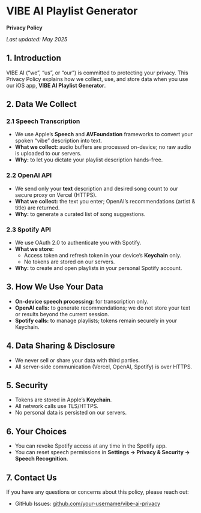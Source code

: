 # VIBE AI Playlist Generator  
**Privacy Policy**  

_Last updated: May 2025_

## 1. Introduction  
VIBE AI (“we”, “us”, or “our”) is committed to protecting your privacy. This Privacy Policy explains how we collect, use, and store data when you use our iOS app, **VIBE AI Playlist Generator**.

## 2. Data We Collect  

### 2.1 Speech Transcription  
- We use Apple’s **Speech** and **AVFoundation** frameworks to convert your spoken “vibe” description into text.  
- **What we collect:** audio buffers are processed on-device; no raw audio is uploaded to our servers.  
- **Why:** to let you dictate your playlist description hands-free.  

### 2.2 OpenAI API  
- We send only your **text** description and desired song count to our secure proxy on Vercel (HTTPS).  
- **What we collect:** the text you enter; OpenAI’s recommendations (artist & title) are returned.  
- **Why:** to generate a curated list of song suggestions.

### 2.3 Spotify API  
- We use OAuth 2.0 to authenticate you with Spotify.  
- **What we store:**  
  - Access token and refresh token in your device’s **Keychain** only.  
  - No tokens are stored on our servers.  
- **Why:** to create and open playlists in your personal Spotify account.

## 3. How We Use Your Data  
- **On-device speech processing:** for transcription only.  
- **OpenAI calls:** to generate recommendations; we do not store your text or results beyond the current session.  
- **Spotify calls:** to manage playlists; tokens remain securely in your Keychain.

## 4. Data Sharing & Disclosure  
- We never sell or share your data with third parties.  
- All server-side communication (Vercel, OpenAI, Spotify) is over HTTPS.

## 5. Security  
- Tokens are stored in Apple’s **Keychain**.  
- All network calls use TLS/HTTPS.  
- No personal data is persisted on our servers.

## 6. Your Choices  
- You can revoke Spotify access at any time in the Spotify app.  
- You can reset speech permissions in **Settings → Privacy & Security → Speech Recognition**.  

## 7. Contact Us  
If you have any questions or concerns about this policy, please reach out:  
- GitHub Issues: [github.com/your-username/vibe-ai-privacy](https://github.com/your-username/vibe-ai-privacy)
